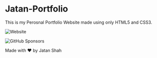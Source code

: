 # Jatan-Portfolio

This is my Perosnal Portfolio Website made using only HTML5 and CSS3.

![Website](https://jatan88.github.io/Jatan-Portfolio/)

![GitHub Sponsors](https://img.shields.io/github/sponsors/Jatan88)

Made with ❤️ by Jatan Shah

